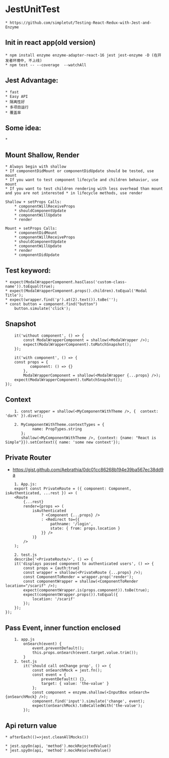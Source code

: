 # JestUnitTest
    * https://github.com/simpletut/Testing-React-Redux-with-Jest-and-Enzyme

## Init in react app(old version)
    * npm install enzyme enzyme-adapter-react-16 jest jest-enzyme -D (在开发者环境中, 不上线)
    * npm test -- --coverage  --watchAll

## Jest Advantage:  
    * fast
    * Easy API
    * 隔离性好
    * 多项目运行
    * 覆盖率

## Some idea:
    * 

## Mount Shallow, Render
    * Always begin with shallow
    * If componentDidMount or componentDidUpdate should be tested, use mount
    * If you want to test component lifecycle and children behavior, use mount
    * If you want to test children rendering with less overhead than mount and you are not interested * in lifecycle methods, use render
    
    Shallow + setProps Calls:
        * componentWillReceiveProps
        * shouldComponentUpdate
        * componentWillUpdate
        * render

    Mount + setProps Calls:
        * componentDidMount
        * componentWillReceiveProps
        * shouldComponentUpdate
        * componentWillUpdate
        * render
        * componentDidUpdate

## Test keyword:
    * expect(ModalWrapperComponent.hasClass('custom-class-name')).toEqual(true); 
    * expect(ModalWrapperComponent.props().children).toEqual('Modal Title');
    * expect(wrapper.find('p').at(2).text()).toBe('');
    * const button = component.find("button")
        button.simulate('click');

## Snapshot
```
    it('without component', () => {  
        const ModalWrapperComponent = shallow(<ModalWrapper />);
        expect(ModalWrapperComponent).toMatchSnapshot();
    });

    it('with component', () => {  
    const props = {
           component: () => {}
        },
        ModalWrapperComponent = shallow(<ModalWrapper {...props} />);
    expect(ModalWrapperComponent).toMatchSnapshot();
});
```
## Context
```
    1. const wrapper = shallow(<MyComponentWithTheme />, {  context: 'dark' }).dive(); 

    2. MyComponentWithTheme.contextTypes = {
            name: PropTypes.string
       };
       shallow(<MyComponentWithTheme />, {context: {name: "React is Simple"}}).setContext({ name: 'some new context'}); 
```
## Private Router
 * https://gist.github.com/Aebrathia/0dc01cc86268b194e39ba567ec38dd9a
```
    1. App.js:
    export const PrivateRoute = ({ component: Component, isAuthenticated, ...rest }) => (
    <Route
        {...rest}
        render={props => (
            isAuthenticated
                ? <Component {...props} />
                : <Redirect to={{
                    pathname: '/login',
                    state: { from: props.location }
                }} />
            )}
        />
    );

    2. test.js
    describe('<PrivateRoute/>', () => {
    it('displays passed component to authenticated users', () => {
        const props = {auth:true}
        const wrapper = shallow(<PrivateRoute {...props} />);
        const ComponentToRender = wrapper.prop('render');
        const componentWrapper = shallow(<ComponentToRender location="/scarif" />);
        expect(componentWrapper.is(props.component)).toBe(true);
        expect(componentWrapper.props()).toEqual({
            location: '/scarif'
        });
    });
});

```

## Pass Event, inner function enclosed
```
    1. app.js
        onSearch(event) {
            event.preventDefault();
            this.props.onSearch(event.target.value.trim());
        }
    2. test.js
        it('should call onChange prop', () => {
            const onSearchMock = jest.fn();
            const event = {
                preventDefault() {},
                target: { value: 'the-value' }
            };
            const component = enzyme.shallow(<InputBox onSearch={onSearchMock} />);
            component.find('input').simulate('change', event);
            expect(onSearchMock).toBeCalledWith('the-value');
        });
```

## Api return  value
    * afterEach(()=>jest.cleanAllMocks())
    
    * jest.spyOn(api, 'method').mockRejectedValue()
    * jest.spyOn(api, 'method').mockResolvedValue()